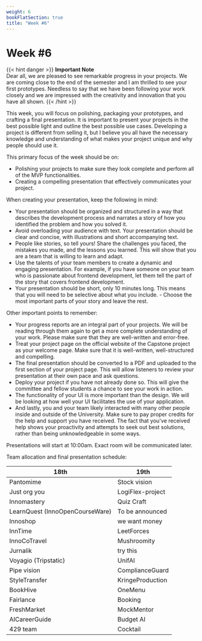 ```yaml
---
weight: 6
bookFlatSection: true
title: "Week #6"
---
```


# **Week #6**

{{< hint danger >}}
**Important Note**  
Dear all, we are pleased to see remarkable progress in your projects. We are coming close to the end of the semester and I am thrilled to see your first prototypes. Needless to say that we have been following your work closely and we are impressed with the creativity and innovation that you have all shown. 
{{< /hint >}}


This week, you will focus on polishing, packaging your prototypes, and crafting a final presentation. It is important to present your projects in the best possible light and outline the best possible use cases. Developing a project is different from selling it, but I believe you all have the necessary knowledge and understanding of what makes your project unique and why people should use it.
  
This primary focus of the week should be on:

- Polishing your projects to make sure they look complete and perform all of the MVP functionalities.
- Creating a compelling presentation that effectively communicates your project.

When creating your presentation, keep the following in mind:

- Your presentation should be organized and structured in a way that describes the development process and narrates a story of how you identified the problem and how you solved it.
- Avoid overloading your audience with text. Your presentation should be clear and concise, with illustrations and short accompanying text.
- People like stories, so tell yours! Share the challenges you faced, the mistakes you made, and the lessons you learned. This will show that you are a team that is willing to learn and adapt.
- Use the talents of your team members to create a dynamic and engaging presentation. For example, if you have someone on your team who is passionate about frontend development, let them tell the part of the story that covers frontend development.
- Your presentation should be short, only 10 minutes long. This means that you will need to be selective about what you include. - Choose the most important parts of your story and leave the rest.

Other important points to remember:

- Your progress reports are an integral part of your projects. We will be reading through them again to get a more complete understanding of your work. Please make sure that they are well-written and error-free.
- Treat your project page on the official website of the Capstone project as your welcome page. Make sure that it is well-written, well-structured and compelling.
- The final presentation should be converted to a PDF and uploaded to the first section of your project page. This will allow listeners to review your presentation at their own pace and ask questions.
- Deploy your project if you have not already done so. This will give the committee and fellow students a chance to see your work in action.
- The functionality of your UI is more important than the design. We will be looking at how well your UI facilitates the use of your application.
- And lastly, you and your team likely interacted with many other people inside and outside of the University. Make sure to pay proper credits for the help and support you have received. The fact that you've received help shows your proactivity and attempts to seek out best solutions, rather than being unknowledgeable in some ways.

Presentations will start at 10:00am. Exact room will be communicated later.

Team allocation and final presentation schedule: 

| 18th | 19th |
|---|---|
| Pantomime | Stock vision |
| Just org you | LogiFlex-project |
| Innomastery | Quiz Craft |
| LearnQuest (InnoOpenCourseWare) | To be announced |
| Innoshop | we want money |
| InnTime | LeetForces |
| InnoCoTravel | Mushroomity |
| Jurnalik | try this |
| Voyagio (Tripstatic) | UnifAI |
| Pipe vision | ComplianceGuard |
| StyleTransfer | KringeProduction |
| BookHive | OneMenu |
| Fairlance | Booking |
| FreshMarket | MockMentor |
| AICareerGuide | Budget AI |
| 429 team | Cocktail |
